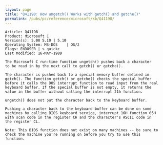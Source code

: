 ```yaml
---
layout: page
title: "Q41198: How ungetch() Works with getch() and getche()"
permalink: /pubs/pc/reference/microsoft/kb/Q41198/
---
```


	Article: Q41198
	Product: Microsoft C
	Version(s): 5.00 5.10 | 5.10
	Operating System: MS-DOS    | OS/2
	Flags: ENDUSER | s_quickc
	Last Modified: 16-MAY-1989
	
	The Microsoft C run-time function ungetch() pushes back a character
	to be read in by the next call to getch() or getche().
	
	The character is pushed back to a special memory buffer defined in
	getch(). The function getch() or getche() checks the special buffer
	before it calls the DOS interrupt function to read input from the real
	keyboard buffer. If the special buffer is not empty, it returns the
	value in the buffer without calling the interrupt 21h function.
	
	ungetch() does not put the character back to the keyboard buffer.
	
	Pushing a character back to the keyboard buffer can be done on some
	machines by calling BIOS keyboard service, interrupt 16H function 05H
	with scan code in the register CH and the character's ASCII code in
	the register CL.
	
	Note: This BIOS function does not exist on many machines -- be sure to
	check the machine you're running on before you try to use this
	function.
